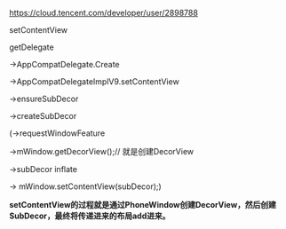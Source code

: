 https://cloud.tencent.com/developer/user/2898788

setContentView

getDelegate

->AppCompatDelegate.Create

->AppCompatDelegateImplV9.setContentView

->ensureSubDecor

->createSubDecor

(->requestWindowFeature

->mWindow.getDecorView();// 就是创建DecorView

->subDecor inflate

-> mWindow.setContentView(subDecor);)

**setContentView的过程就是通过PhoneWindow创建DecorView，然后创建SubDecor，最终将传递进来的布局add进来。**